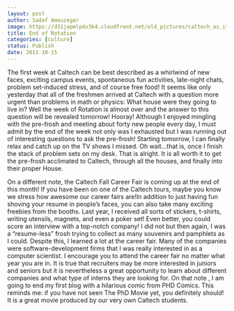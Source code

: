 ```yaml
---
layout: post
author: Sadaf Amouzegar
image: https://d31japmlpdv3k4.cloudfront.net/old_pictures/caltech_as_it_happens/6a0105349b8251970b014e8bf3bb29970d.gif
title: End of Rotation 
categories: [culture]
status: Publish
date: 2011-10-15
---
```


The first week at Caltech can be best described as a whirlwind of new faces, exciting campus events, spontaneous fun activities, late-night chats, problem set-induced stress, and of course free food! It seems like only yesterday that all of the freshmen arrived at Caltech with a question more urgent than problems in math or physics: What house were they going to live in? Well the week of Rotation is almost over and the answer to this question will be revealed tomorrow! Hooray!
Although I enjoyed mingling with the pre-frosh and meeting about forty new people every day, I must admit by the end of the week not only was I exhausted but I was running out of interesting questions to ask the pre-frosh! Starting tomorrow, I can finally relax and catch up on the TV shows I missed. Oh wait…that is, once I finish the stack of problem sets on my desk. That is alright. It is all worth it to get the pre-frosh acclimated to Caltech, through all the houses, and finally into their proper House.

On a different note, the Caltech Fall Career Fair is coming up at the end of this month! If you have been on one of the Caltech tours, maybe you know we stress how awesome our career fairs are!In addition to just having fun shoving your resume in people’s faces, you can also take many exciting freebies from the booths. Last year, I received all sorts of stickers, t-shirts, writing utensils, magnets, and even a poker set! Even better, you could score an interview with a top-notch company! I did not but then again, I was a “resume-less” frosh trying to collect as many souvenirs and pamphlets as I could. Despite this, I learned a lot at the career fair. Many of the companies were software-development firms that I was really interested in as a computer scientist. I encourage you to attend the career fair no matter what year you are in. It is true that recruiters may be more interested in juniors and seniors but it is nevertheless a great opportunity to learn about different companies and what type of interns they are looking for. 
On that note , I am going to end my first blog with a hilarious comic from PHD Comics. This reminds me: if you have not seen The PhD Movie yet, you definitely should! It is a great movie produced by our very own Caltech students.

